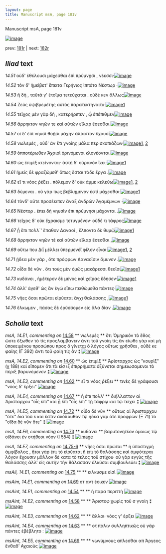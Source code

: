 ```yaml
---
layout: page
title: Manuscript msA, page 181v
---
```


Manuscript msA, page 181v

[![image](http://www.homermultitext.org/iipsrv?OBJ=IIP,1.0&FIF=/project/homer/pyramidal/deepzoom/hmt/vaimg/2017a/VA181VN_0683.tif&WID=100&CVT=JPEG)](http://www.homermultitext.org/ict2/?urn=urn:cite2:hmt:vaimg.2017a:VA181VN_0683)

prev:  [181r](../181r/) | next:  [182r](../182r/)

## *Iliad* text

*14.51* <a id="14.51"/> οὐδ' ἐθέλουσι μάχεσθαι ἐπὶ πρύμνῃσι , νέεσσι·[![image](http://www.homermultitext.org/iipsrv?OBJ=IIP,1.0&FIF=/project/homer/pyramidal/deepzoom/hmt/vaimg/2017a/VA181VN_0683.tif&RGN=0.448,0.2352,0.392,0.0263&WID=1000&CVT=JPEG)](http://www.homermultitext.org/ict2/?urn=urn:cite2:hmt:vaimg.2017a:VA181VN_0683@0.448,0.2352,0.392,0.0263)

*14.52* <a id="14.52"/> τὸν δ' ἠμείβετ' ἔπειτα Γερήνιος ἱππότα Νέστωρ ·[![image](http://www.homermultitext.org/iipsrv?OBJ=IIP,1.0&FIF=/project/homer/pyramidal/deepzoom/hmt/vaimg/2017a/VA181VN_0683.tif&RGN=0.446,0.2517,0.405,0.0316&WID=1000&CVT=JPEG)](http://www.homermultitext.org/ict2/?urn=urn:cite2:hmt:vaimg.2017a:VA181VN_0683@0.446,0.2517,0.405,0.0316)

*14.53* <a id="14.53"/> ῆ δὴ , ταῦτά γ' ἑτοῖμα τετεύχαται . οὐδέ κεν ἄλλως[![image](http://www.homermultitext.org/iipsrv?OBJ=IIP,1.0&FIF=/project/homer/pyramidal/deepzoom/hmt/vaimg/2017a/VA181VN_0683.tif&RGN=0.451,0.2742,0.401,0.0263&WID=1000&CVT=JPEG)](http://www.homermultitext.org/ict2/?urn=urn:cite2:hmt:vaimg.2017a:VA181VN_0683@0.451,0.2742,0.401,0.0263)

*14.54* <a id="14.54"/> Ζεὺς ὑψιβρεμέτης αὐτὸς παρατεκτήναιτο·[![image](http://www.homermultitext.org/iipsrv?OBJ=IIP,1.0&FIF=/project/homer/pyramidal/deepzoom/hmt/vaimg/2017a/VA181VN_0683.tif&RGN=0.452,0.2938,0.396,0.0293&WID=1000&CVT=JPEG)](http://www.homermultitext.org/ict2/?urn=urn:cite2:hmt:vaimg.2017a:VA181VN_0683@0.452,0.2938,0.396,0.0293)[1](#msAint_14.E1)

*14.55* <a id="14.55"/> τεῖχος μὲν γὰρ δὴ , κατερήριπεν , ᾧ ἐπέπιθμεν[![image](http://www.homermultitext.org/iipsrv?OBJ=IIP,1.0&FIF=/project/homer/pyramidal/deepzoom/hmt/vaimg/2017a/VA181VN_0683.tif&RGN=0.451,0.3103,0.417,0.0293&WID=1000&CVT=JPEG)](http://www.homermultitext.org/ict2/?urn=urn:cite2:hmt:vaimg.2017a:VA181VN_0683@0.451,0.3103,0.417,0.0293)

*14.56* <a id="14.56"/> ἄρρηκτον νηῶν τε καὶ αὐτῶν εῖλαρ ἔσεσθαι·[![image](http://www.homermultitext.org/iipsrv?OBJ=IIP,1.0&FIF=/project/homer/pyramidal/deepzoom/hmt/vaimg/2017a/VA181VN_0683.tif&RGN=0.453,0.3343,0.376,0.027&WID=1000&CVT=JPEG)](http://www.homermultitext.org/ict2/?urn=urn:cite2:hmt:vaimg.2017a:VA181VN_0683@0.453,0.3343,0.376,0.027)

*14.57* <a id="14.57"/> οἱ δ' ἐπὶ νηυσὶ θοῇσι μάχην ἀλίαστον ἔχουσι[![image](http://www.homermultitext.org/iipsrv?OBJ=IIP,1.0&FIF=/project/homer/pyramidal/deepzoom/hmt/vaimg/2017a/VA181VN_0683.tif&RGN=0.455,0.3464,0.385,0.0308&WID=1000&CVT=JPEG)](http://www.homermultitext.org/ict2/?urn=urn:cite2:hmt:vaimg.2017a:VA181VN_0683@0.455,0.3464,0.385,0.0308)

*14.58* <a id="14.58"/> νωλεμὲς , οὐδ' ὰν ἔτι γνοίης μάλα περ σκοπιάζων·[![image](http://www.homermultitext.org/iipsrv?OBJ=IIP,1.0&FIF=/project/homer/pyramidal/deepzoom/hmt/vaimg/2017a/VA181VN_0683.tif&RGN=0.46,0.3696,0.418,0.0278&WID=1000&CVT=JPEG)](http://www.homermultitext.org/ict2/?urn=urn:cite2:hmt:vaimg.2017a:VA181VN_0683@0.46,0.3696,0.418,0.0278)[1](#msAint_14.E2), [2](#msA_14.E1)

*14.59* <a id="14.59"/> ὁπποτέρωθεν Ἀχαιοὶ ὀρινόμενοι κλονέονται·[![image](http://www.homermultitext.org/iipsrv?OBJ=IIP,1.0&FIF=/project/homer/pyramidal/deepzoom/hmt/vaimg/2017a/VA181VN_0683.tif&RGN=0.46,0.3884,0.409,0.027&WID=1000&CVT=JPEG)](http://www.homermultitext.org/ict2/?urn=urn:cite2:hmt:vaimg.2017a:VA181VN_0683@0.46,0.3884,0.409,0.027)

*14.60* <a id="14.60"/> ὡς ἐπιμὶξ κτείνονται· ἀϋτὴ δ' οὐρανὸν ΐκει·[![image](http://www.homermultitext.org/iipsrv?OBJ=IIP,1.0&FIF=/project/homer/pyramidal/deepzoom/hmt/vaimg/2017a/VA181VN_0683.tif&RGN=0.459,0.4072,0.392,0.027&WID=1000&CVT=JPEG)](http://www.homermultitext.org/ict2/?urn=urn:cite2:hmt:vaimg.2017a:VA181VN_0683@0.459,0.4072,0.392,0.027)[1](#msA_14.E2)

*14.61* <a id="14.61"/> ἡμεῖς δὲ φραζώμεθ' ὅπως ἔσται τάδε ἔργα .[![image](http://www.homermultitext.org/iipsrv?OBJ=IIP,1.0&FIF=/project/homer/pyramidal/deepzoom/hmt/vaimg/2017a/VA181VN_0683.tif&RGN=0.464,0.4252,0.393,0.027&WID=1000&CVT=JPEG)](http://www.homermultitext.org/ict2/?urn=urn:cite2:hmt:vaimg.2017a:VA181VN_0683@0.464,0.4252,0.393,0.027)

*14.62* <a id="14.62"/> εἴ τι νόος ῥέξει . πόλεμον δ' οὐκ άμμε κελεύω[![image](http://www.homermultitext.org/iipsrv?OBJ=IIP,1.0&FIF=/project/homer/pyramidal/deepzoom/hmt/vaimg/2017a/VA181VN_0683.tif&RGN=0.453,0.4463,0.399,0.0278&WID=1000&CVT=JPEG)](http://www.homermultitext.org/ict2/?urn=urn:cite2:hmt:vaimg.2017a:VA181VN_0683@0.453,0.4463,0.399,0.0278)[1](#msAint_14.E3), [2](#msA_14.E3)

*14.63* <a id="14.63"/> δύμεναι . οὐ γάρ πως βεβλημένον ἐστὶ μάχεσθαι·[![image](http://www.homermultitext.org/iipsrv?OBJ=IIP,1.0&FIF=/project/homer/pyramidal/deepzoom/hmt/vaimg/2017a/VA181VN_0683.tif&RGN=0.451,0.4651,0.415,0.0263&WID=1000&CVT=JPEG)](http://www.homermultitext.org/ict2/?urn=urn:cite2:hmt:vaimg.2017a:VA181VN_0683@0.451,0.4651,0.415,0.0263)[1](#msAint_14.E4)

*14.64* <a id="14.64"/> τὸνδ' αῦτε προσέειπεν ἄναξ ἀνδρῶν Ἀγαμέμνων ·[![image](http://www.homermultitext.org/iipsrv?OBJ=IIP,1.0&FIF=/project/homer/pyramidal/deepzoom/hmt/vaimg/2017a/VA181VN_0683.tif&RGN=0.46,0.4861,0.417,0.0255&WID=1000&CVT=JPEG)](http://www.homermultitext.org/ict2/?urn=urn:cite2:hmt:vaimg.2017a:VA181VN_0683@0.46,0.4861,0.417,0.0255)

*14.65* <a id="14.65"/> Νέστορ . ἐπει δὴ νηυσὶν ἐπι πρύμνησι μάχονται .[![image](http://www.homermultitext.org/iipsrv?OBJ=IIP,1.0&FIF=/project/homer/pyramidal/deepzoom/hmt/vaimg/2017a/VA181VN_0683.tif&RGN=0.46,0.5041,0.405,0.0255&WID=1000&CVT=JPEG)](http://www.homermultitext.org/ict2/?urn=urn:cite2:hmt:vaimg.2017a:VA181VN_0683@0.46,0.5041,0.405,0.0255)

*14.66* <a id="14.66"/> τεῖχος δ' οὐκ ἔχραισμε τετυγμένον· οὐδέ τι τάφρος[![image](http://www.homermultitext.org/iipsrv?OBJ=IIP,1.0&FIF=/project/homer/pyramidal/deepzoom/hmt/vaimg/2017a/VA181VN_0683.tif&RGN=0.463,0.5229,0.416,0.027&WID=1000&CVT=JPEG)](http://www.homermultitext.org/ict2/?urn=urn:cite2:hmt:vaimg.2017a:VA181VN_0683@0.463,0.5229,0.416,0.027)

*14.67* <a id="14.67"/> ᾗ ἔπι πολλ`' ἔπαθον Δαναοὶ , ἔλποντο δὲ θυμῷ[![image](http://www.homermultitext.org/iipsrv?OBJ=IIP,1.0&FIF=/project/homer/pyramidal/deepzoom/hmt/vaimg/2017a/VA181VN_0683.tif&RGN=0.463,0.5409,0.406,0.0255&WID=1000&CVT=JPEG)](http://www.homermultitext.org/ict2/?urn=urn:cite2:hmt:vaimg.2017a:VA181VN_0683@0.463,0.5409,0.406,0.0255)[1](#msA_14.E4)

*14.68* <a id="14.68"/> ἄρρηκτον νηῶν τὲ καὶ αὐτῶν εῖλαρ ἔσεσθαι ,[![image](http://www.homermultitext.org/iipsrv?OBJ=IIP,1.0&FIF=/project/homer/pyramidal/deepzoom/hmt/vaimg/2017a/VA181VN_0683.tif&RGN=0.465,0.5605,0.378,0.024&WID=1000&CVT=JPEG)](http://www.homermultitext.org/ict2/?urn=urn:cite2:hmt:vaimg.2017a:VA181VN_0683@0.465,0.5605,0.378,0.024)

*14.69* <a id="14.69"/> οὕτω που Διῒ μέλλει ὑπερμενέϊ φίλον εἶναι·[![image](http://www.homermultitext.org/iipsrv?OBJ=IIP,1.0&FIF=/project/homer/pyramidal/deepzoom/hmt/vaimg/2017a/VA181VN_0683.tif&RGN=0.465,0.5793,0.417,0.027&WID=1000&CVT=JPEG)](http://www.homermultitext.org/ict2/?urn=urn:cite2:hmt:vaimg.2017a:VA181VN_0683@0.465,0.5793,0.417,0.027)[1](#msAim_14.E1), [2](#msAint_14.E5)

*14.71* <a id="14.71"/> ῄδεα μὲν γὰρ , ὅτε πρόφρων Δαναοῖσιν ἄμυνεν .[![image](http://www.homermultitext.org/iipsrv?OBJ=IIP,1.0&FIF=/project/homer/pyramidal/deepzoom/hmt/vaimg/2017a/VA181VN_0683.tif&RGN=0.466,0.598,0.418,0.0255&WID=1000&CVT=JPEG)](http://www.homermultitext.org/ict2/?urn=urn:cite2:hmt:vaimg.2017a:VA181VN_0683@0.466,0.598,0.418,0.0255)

*14.72* <a id="14.72"/> οἶδα δὲ νῦν . ὅτι τοὺς μὲν ὁμῶς μακάρεσσι θεοῖσι[![image](http://www.homermultitext.org/iipsrv?OBJ=IIP,1.0&FIF=/project/homer/pyramidal/deepzoom/hmt/vaimg/2017a/VA181VN_0683.tif&RGN=0.469,0.6183,0.421,0.024&WID=1000&CVT=JPEG)](http://www.homermultitext.org/ict2/?urn=urn:cite2:hmt:vaimg.2017a:VA181VN_0683@0.469,0.6183,0.421,0.024)[1](#msA_14.E5)

*14.73* <a id="14.73"/> κυδάνει , ἡμέτερον δὲ μένος καὶ χεῖρας ἔδησεν·[![image](http://www.homermultitext.org/iipsrv?OBJ=IIP,1.0&FIF=/project/homer/pyramidal/deepzoom/hmt/vaimg/2017a/VA181VN_0683.tif&RGN=0.467,0.6379,0.439,0.0248&WID=1000&CVT=JPEG)](http://www.homermultitext.org/ict2/?urn=urn:cite2:hmt:vaimg.2017a:VA181VN_0683@0.467,0.6379,0.439,0.0248)[1](#msA_14.E6)

*14.74* <a id="14.74"/> ἀλλ' άγεθ' ὡς ἂν ἐγὼ εἴπω πειθώμεθα πάντες·[![image](http://www.homermultitext.org/iipsrv?OBJ=IIP,1.0&FIF=/project/homer/pyramidal/deepzoom/hmt/vaimg/2017a/VA181VN_0683.tif&RGN=0.469,0.6582,0.404,0.024&WID=1000&CVT=JPEG)](http://www.homermultitext.org/ict2/?urn=urn:cite2:hmt:vaimg.2017a:VA181VN_0683@0.469,0.6582,0.404,0.024)

*14.75* <a id="14.75"/> νῆες ὅσαι πρῶται εἰρύαται ἄγχι θαλάσσης ,[![image](http://www.homermultitext.org/iipsrv?OBJ=IIP,1.0&FIF=/project/homer/pyramidal/deepzoom/hmt/vaimg/2017a/VA181VN_0683.tif&RGN=0.473,0.6777,0.403,0.024&WID=1000&CVT=JPEG)](http://www.homermultitext.org/ict2/?urn=urn:cite2:hmt:vaimg.2017a:VA181VN_0683@0.473,0.6777,0.403,0.024)[1](#msAil_14.E1)

*14.76* <a id="14.76"/> ἕλκωμεν , πάσας δὲ ἐρύσσομεν εἰς ἅλα δῖαν .[![image](http://www.homermultitext.org/iipsrv?OBJ=IIP,1.0&FIF=/project/homer/pyramidal/deepzoom/hmt/vaimg/2017a/VA181VN_0683.tif&RGN=0.471,0.6942,0.404,0.024&WID=1000&CVT=JPEG)](http://www.homermultitext.org/ict2/?urn=urn:cite2:hmt:vaimg.2017a:VA181VN_0683@0.471,0.6942,0.404,0.024)

## *Scholia* text

*msA, 14.E1, commenting on* [14.58](#14.58)  <a id="msA_14.E1"/> **							 νωλεμὲς 						** 							 ὅτι Ὁμηρικὸν τὸ ἔθος ὥστε ἔξωθεν τὸ τίς προςλαμβανειν ἀντι τοῦ γνοίη 								τίς ἂν εἴωθε γὰρ καὶ μὴ ὑποκειμένου προσώπου προς ὃ γίνεται ὁ λόγος οὕτως χρῆσθαι , οὐδέ 									κε φαίης (Γ 392) ἀντι τοῦ φαίη τίς ἂν ⁑ 						[![image](http://www.homermultitext.org/iipsrv?OBJ=IIP,1.0&FIF=/project/homer/pyramidal/deepzoom/hmt/vaimg/2017a/VA181VN_0683.tif&RGN=0.23212970,0.36293223,0.20486367,0.08243430&WID=1000&CVT=JPEG)](http://www.homermultitext.org/ict2/?urn=urn:cite2:hmt:vaimg.2017a:VA181VN_0683@0.23212970,0.36293223,0.20486367,0.08243430)

*msA, 14.E2, commenting on* [14.60](#14.60)  <a id="msA_14.E2"/> **							 ὡς ἐπιμὶξ 						** 							 								 Ἀρίσταρχος ὡς "κουρὶξ"(χ 188) καὶ εἴπομεν ὅτι τὰ εἰσ ιξ ἐπιρρήματα ὀξύνεται σημειωσαμενοι τὸ πέριξ βαρυνόμενον ⁑ 						[![image](http://www.homermultitext.org/iipsrv?OBJ=IIP,1.0&FIF=/project/homer/pyramidal/deepzoom/hmt/vaimg/2017a/VA181VN_0683.tif&RGN=0.25313191,0.43042877,0.18901990,0.05449516&WID=1000&CVT=JPEG)](http://www.homermultitext.org/ict2/?urn=urn:cite2:hmt:vaimg.2017a:VA181VN_0683@0.25313191,0.43042877,0.18901990,0.05449516)

*msA, 14.E3, commenting on* [14.62](#14.62)  <a id="msA_14.E3"/> **							 εἴ τι νόος ῥέξει 						** 							 τινὲς δὲ γράφουσι "νόος δ' ἔρξει" 						[![image](http://www.homermultitext.org/iipsrv?OBJ=IIP,1.0&FIF=/project/homer/pyramidal/deepzoom/hmt/vaimg/2017a/VA181VN_0683.tif&RGN=0.23949889,0.46694329,0.20265291,0.03236515&WID=1000&CVT=JPEG)](http://www.homermultitext.org/ict2/?urn=urn:cite2:hmt:vaimg.2017a:VA181VN_0683@0.23949889,0.46694329,0.20265291,0.03236515)

*msA, 14.E4, commenting on* [14.67](#14.67)  <a id="msA_14.E4"/> **							 ἧ ἐπι πολλ' 						** 							 διήλλαττον αἱ Ἀρισταρχου "οἷς ἐπι" καὶ ᾗ ἔπι "οἷς ἐπι" τῇ τάφρῳ καὶ 								τῷ τείχει ⁑ 						[![image](http://www.homermultitext.org/iipsrv?OBJ=IIP,1.0&FIF=/project/homer/pyramidal/deepzoom/hmt/vaimg/2017a/VA181VN_0683.tif&RGN=0.26492262,0.49709544,0.17354458,0.03983402&WID=1000&CVT=JPEG)](http://www.homermultitext.org/ict2/?urn=urn:cite2:hmt:vaimg.2017a:VA181VN_0683@0.26492262,0.49709544,0.17354458,0.03983402)

*msA, 14.E5, commenting on* [14.72](#14.72)  <a id="msA_14.E5"/> **							 οἶδα δὲ νῦν 						** 							 οὕτως αἱ Ἀρισταρχου "ὅτε" δια τοῦ ε καὶ ἔστιν ἁκόλουθον τῲ ήδεα γὰρ ὅτε προφρων (Ξ 71) τὸ "οῖδα δὲ νῦν 								ὅτε" ⁑ 						[![image](http://www.homermultitext.org/iipsrv?OBJ=IIP,1.0&FIF=/project/homer/pyramidal/deepzoom/hmt/vaimg/2017a/VA181VN_0683.tif&RGN=0.25497421,0.52807746,0.20081061,0.04370678&WID=1000&CVT=JPEG)](http://www.homermultitext.org/ict2/?urn=urn:cite2:hmt:vaimg.2017a:VA181VN_0683@0.25497421,0.52807746,0.20081061,0.04370678)

*msA, 14.E6, commenting on* [14.73](#14.73)  <a id="msA_14.E6"/> **							 κυδάνει 						** 							 βαρυτονητέον ὁμοιως τῷ οἰδάνει έν στήθεσι νόον (Ι 554) ⁑ 						[![image](http://www.homermultitext.org/iipsrv?OBJ=IIP,1.0&FIF=/project/homer/pyramidal/deepzoom/hmt/vaimg/2017a/VA181VN_0683.tif&RGN=0.25460575,0.56874136,0.20117907,0.02710927&WID=1000&CVT=JPEG)](http://www.homermultitext.org/ict2/?urn=urn:cite2:hmt:vaimg.2017a:VA181VN_0683@0.25460575,0.56874136,0.20117907,0.02710927)

*msA, 14.E7, commenting on* [14.75-6](#14.75-6)  <a id="msA_14.E7"/> **							 νῆες ὅσαι πρώται 						** 							 ἡ ὑποστιγμὴ ἀμφίβολος , ἤτοι γὰρ ἐπι τὸ εἰρύαται ἢ ἐπι τὸ θαλάσσης καὶ ἀμφότεραι λόγον 								ἔχουσιν μᾶλλον δὲ κατα τὸ τελος τοῦ στίχου· οὐ γὰρ εγγὺς τῆς θαλάσσης ἀλλ' εἰς αυτὴν τὴν 								θάλασσαν ἑλκύσαι συμβουλεύει ⁑ 						[![image](http://www.homermultitext.org/iipsrv?OBJ=IIP,1.0&FIF=/project/homer/pyramidal/deepzoom/hmt/vaimg/2017a/VA181VN_0683.tif&RGN=0.25423729,0.59363762,0.20302137,0.09681881&WID=1000&CVT=JPEG)](http://www.homermultitext.org/ict2/?urn=urn:cite2:hmt:vaimg.2017a:VA181VN_0683@0.25423729,0.59363762,0.20302137,0.09681881)

*msAil, 14.E1, commenting on* [14.75](#14.75)  <a id="msAil_14.E1"/> **							 						** 							 ειλκυσμε εἰσὶ 						[![image](http://www.homermultitext.org/iipsrv?OBJ=IIP,1.0&FIF=/project/homer/pyramidal/deepzoom/hmt/vaimg/2017a/VA181VN_0683.tif&RGN=0.67888725,0.67316736,0.05379514,0.00802213&WID=1000&CVT=JPEG)](http://www.homermultitext.org/ict2/?urn=urn:cite2:hmt:vaimg.2017a:VA181VN_0683@0.67888725,0.67316736,0.05379514,0.00802213)

*msAim, 14.E1, commenting on* [14.69](#14.69)  <a id="msAim_14.E1"/> 							 οτ 								 αντ έοικεν 						[![image](http://www.homermultitext.org/iipsrv?OBJ=IIP,1.0&FIF=/project/homer/pyramidal/deepzoom/hmt/vaimg/2017a/VA181VN_0683.tif&RGN=0.435,0.5856,0.041,0.0143&WID=1000&CVT=JPEG)](http://www.homermultitext.org/ict2/?urn=urn:cite2:hmt:vaimg.2017a:VA181VN_0683@0.435,0.5856,0.041,0.0143)

*msAint, 14.E1, commenting on* [14.54](#14.54)  <a id="msAint_14.E1"/> **							 						** 							 ἡ παρα περιττή 						[![image](http://www.homermultitext.org/iipsrv?OBJ=IIP,1.0&FIF=/project/homer/pyramidal/deepzoom/hmt/vaimg/2017a/VA181VN_0683.tif&RGN=0.83990420,0.28934993,0.06963891,0.01466113&WID=1000&CVT=JPEG)](http://www.homermultitext.org/ict2/?urn=urn:cite2:hmt:vaimg.2017a:VA181VN_0683@0.83990420,0.28934993,0.06963891,0.01466113)

*msAint, 14.E2, commenting on* [14.58](#14.58)  <a id="msAint_14.E2"/> **							 						** 							 								 Ἀριστοφ χωρὶς τοῦ σ 								 γνοίη ⁑ 						[![image](http://www.homermultitext.org/iipsrv?OBJ=IIP,1.0&FIF=/project/homer/pyramidal/deepzoom/hmt/vaimg/2017a/VA181VN_0683.tif&RGN=0.88025055,0.36348548,0.04679440,0.03513140&WID=1000&CVT=JPEG)](http://www.homermultitext.org/ict2/?urn=urn:cite2:hmt:vaimg.2017a:VA181VN_0683@0.88025055,0.36348548,0.04679440,0.03513140)

*msAint, 14.E3, commenting on* [14.62](#14.62)  <a id="msAint_14.E3"/> **							 						** 							 ἄλλοι· νόος γ' έρξει 						[![image](http://www.homermultitext.org/iipsrv?OBJ=IIP,1.0&FIF=/project/homer/pyramidal/deepzoom/hmt/vaimg/2017a/VA181VN_0683.tif&RGN=0.85740604,0.44716459,0.06816507,0.01687414&WID=1000&CVT=JPEG)](http://www.homermultitext.org/ict2/?urn=urn:cite2:hmt:vaimg.2017a:VA181VN_0683@0.85740604,0.44716459,0.06816507,0.01687414)

*msAint, 14.E4, commenting on* [14.63](#14.63)  <a id="msAint_14.E4"/> **							 						** 							 								 οτ πάλιν συλληπτικῶς οὐ γὰρ πάντες ἐβέβλητο : 						[![image](http://www.homermultitext.org/iipsrv?OBJ=IIP,1.0&FIF=/project/homer/pyramidal/deepzoom/hmt/vaimg/2017a/VA181VN_0683.tif&RGN=0.86477524,0.46666667,0.06448047,0.03416321&WID=1000&CVT=JPEG)](http://www.homermultitext.org/ict2/?urn=urn:cite2:hmt:vaimg.2017a:VA181VN_0683@0.86477524,0.46666667,0.06448047,0.03416321)

*msAint, 14.E5, commenting on* [14.69](#14.69)  <a id="msAint_14.E5"/> **							 						** 							 								 νωνύμνους απλεσθαι απ Άργεος ἔνθαδ' Αχαιοὺς 							 						[![image](http://www.homermultitext.org/iipsrv?OBJ=IIP,1.0&FIF=/project/homer/pyramidal/deepzoom/hmt/vaimg/2017a/VA181VN_0683.tif&RGN=0.87877671,0.57579530,0.06116433,0.03319502&WID=1000&CVT=JPEG)](http://www.homermultitext.org/ict2/?urn=urn:cite2:hmt:vaimg.2017a:VA181VN_0683@0.87877671,0.57579530,0.06116433,0.03319502)